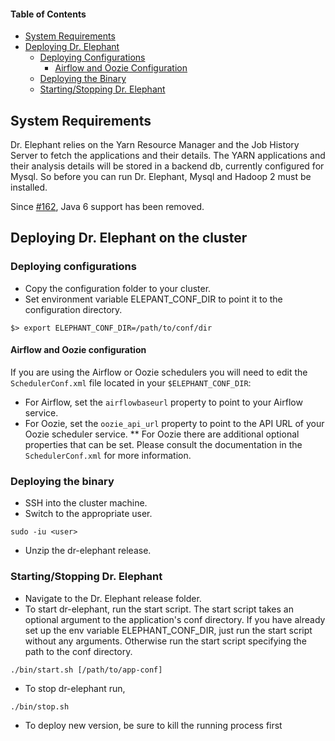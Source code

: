 #### Table of Contents
* [System Requirements](#System-Requirements)
* [Deploying Dr. Elephant](#Deploying-dr-elephant-on-the-cluster)
  * [Deploying Configurations](#deploying-configurations)
    * [Airflow and Oozie Configuration](#airflow-and-oozie-configuration)
  * [Deploying the Binary](#deploying-the-binary)
  * [Starting/Stopping Dr. Elephant](#startingstopping-dr-elephant)
  
## System Requirements
Dr. Elephant relies on the Yarn Resource Manager and the Job History Server to fetch the applications and their details. The YARN applications and their analysis details will be stored in a backend db, currently configured for Mysql. So before you can run Dr. Elephant, Mysql and Hadoop 2 must be installed.

Since [#162](https://github.com/linkedin/dr-elephant/commit/28f4025bbade1be0fc93111ee439859c530a8747), Java 6 support has been removed.

## Deploying Dr. Elephant on the cluster

### Deploying configurations

* Copy the configuration folder to your cluster.
* Set environment variable ELEPANT_CONF_DIR to point it to the configuration directory.
```shell
$> export ELEPHANT_CONF_DIR=/path/to/conf/dir
```

#### Airflow and Oozie configuration

If you are using the Airflow or Oozie schedulers you will need to edit the `SchedulerConf.xml` file located in your `$ELEPHANT_CONF_DIR`:
* For Airflow, set the `airflowbaseurl` property to point to your Airflow service.
* For Oozie, set the `oozie_api_url` property to point to the API URL of your Oozie scheduler service.
** For Oozie there are additional optional properties that can be set. Please consult the documentation in the `SchedulerConf.xml` for more information.

### Deploying the binary

* SSH into the cluster machine.
* Switch to the appropriate user.
```shell
sudo -iu <user>
```
* Unzip the dr-elephant release.

### Starting/Stopping Dr. Elephant

* Navigate to the Dr. Elephant release folder. 
* To start dr-elephant, run the start script. The start script takes an optional argument to the application's conf directory. If you have already set up the env variable ELEPHANT_CONF_DIR, just run the start script without any arguments. Otherwise run the start script specifying the path to the conf directory.
```shell
./bin/start.sh [/path/to/app-conf]
```
* To stop dr-elephant run,  
```shell
./bin/stop.sh
```
* To deploy new version, be sure to kill the running process first


